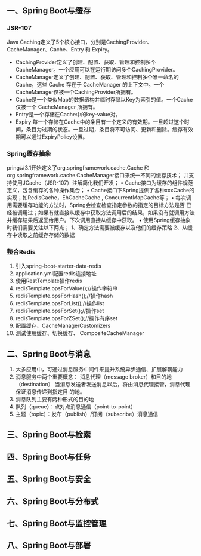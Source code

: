 ## 一、Spring Boot与缓存

### JSR-107

Java Caching定义了5个核心接口，分别是CachingProvider、CacheManager、Cache、Entry 和 Expiry。

- CachingProvider定义了创建、配置、获取、管理和控制多个CacheManager。一个应用可以在运行期访问多个CachingProvider。
- CacheManager定义了创建、配置、获取、管理和控制多个唯一命名的Cache，这些 Cache 存在于 CacheManager 的上下文中。一个CacheManager仅被一个CachingProvider所拥有。
- Cache是一个类似Map的数据结构并临时存储以Key为索引的值。一个Cache仅被一个 CacheManager 所拥有。
- Entry是一个存储在Cache中的key-value对。
- Expiry 每一个存储在Cache中的条目有一个定义的有效期。一旦超过这个时间，条目为过期的状态。一旦过期，条目将不可访问、更新和删除。缓存有效期可以通过ExpiryPolicy设置。

### Spring缓存抽象

pring从3.1开始定义了org.springframework.cache.Cache
和org.springframework.cache.CacheManager接口来统一不同的缓存技术；
并支持使用JCache（JSR-107）注解简化我们开发；
• Cache接口为缓存的组件规范定义，包含缓存的各种操作集合；
• Cache接口下Spring提供了各种xxxCache的实现；如RedisCache，EhCacheCache ,
ConcurrentMapCache等；
• 每次调用需要缓存功能的方法时，Spring会检查检查指定参数的指定的目标方法是否
已经被调用过；如果有就直接从缓存中获取方法调用后的结果，如果没有就调用方法
并缓存结果后返回给用户。下次调用直接从缓存中获取。
• 使用Spring缓存抽象时我们需要关注以下两点；
1、确定方法需要被缓存以及他们的缓存策略
2、从缓存中读取之前缓存存储的数据

### 整合Redis

1. 引入spring-boot-starter-data-redis
2. application.yml配置redis连接地址
3. 使用RestTemplate操作redis
1. redisTemplate.opsForValue();//操作字符串
2. redisTemplate.opsForHash();//操作hash
3. redisTemplate.opsForList();//操作list
4. redisTemplate.opsForSet();//操作set
5. redisTemplate.opsForZSet();//操作有序set
4. 配置缓存、CacheManagerCustomizers
5. 测试使用缓存、切换缓存、 CompositeCacheManager

## 二、Spring Boot与消息

1. 大多应用中，可通过消息服务中间件来提升系统异步通信、扩展解耦能力
2. 消息服务中两个重要概念：
消息代理（message broker）和目的地（destination）
当消息发送者发送消息以后，将由消息代理接管，消息代理保证消息传递到指定目
的地。
3. 消息队列主要有两种形式的目的地
1. 队列（queue）：点对点消息通信（point-to-point）
2. 主题（topic）：发布（publish）/订阅（subscribe）消息通信

## 三、Spring Boot与检索
## 四、Spring Boot与任务
## 五、Spring Boot与安全
## 六、Spring Boot与分布式
## 七、Spring Boot与监控管理

## 八、Spring Boot与部署